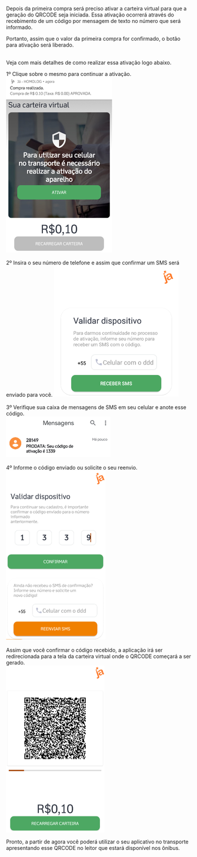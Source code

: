 Depois da primeira compra será preciso ativar a carteira virtual para que a geração do QRCODE seja iniciada. Essa ativação ocorrerá através do recebimento de um código por mensagem de texto no número que será informado.


Portanto, assim que o valor da primeira compra for confirmado, o botão para ativação será liberado. <br><br>

Veja com mais detalhes de como realizar essa ativação logo abaixo.

1º Clique sobre o mesmo para continuar a ativação.<br>
![image.png](/.attachments/image-27173e14-5cd1-4cd7-a661-148e56682901.png)<br><br>
2º Insira o seu número de telefone e assim que confirmar um SMS será enviado para você.
![image.png](/.attachments/image-9421a52b-ad2e-4692-820c-604caf08887b.png)<br><br>
3º Verifique sua caixa de mensagens de SMS em seu celular e anote esse código.<br>
![image.png](/.attachments/image-d2818c68-02cf-40d9-ad80-83f1d1238fa6.png)<br><br>
4º Informe o código enviado ou solicite o seu reenvio.<br>
![image.png](/.attachments/image-e6a7893d-238a-4c34-8bc3-46e3ae2b8df9.png)<br><br>
Assim que você confirmar o código recebido, a aplicação irá ser redirecionada para a tela da carteira virtual onde o QRCODE começará a ser gerado.<br>
![image.png](/.attachments/image-b03b3bb1-efee-4829-8417-7de65e17de57.png)

Pronto, a partir de agora você poderá utilizar o seu aplicativo no transporte apresentando esse QRCODE no leitor que estará disponível nos ônibus.


